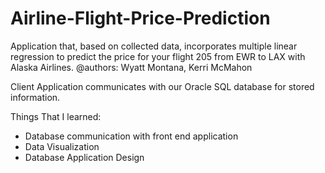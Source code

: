 # Airline-Flight-Price-Prediction
Application that, based on collected data, incorporates multiple linear regression to predict the price for your flight 205 from EWR to LAX with Alaska Airlines.
@authors: Wyatt Montana, Kerri McMahon

Client Application communicates with our Oracle SQL database for stored information. 



Things That I learned:

- Database communication with front end application
- Data Visualization
- Database Application Design
